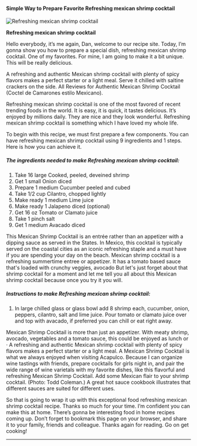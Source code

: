             

#### Simple Way to Prepare Favorite Refreshing mexican shrimp cocktail

![Refreshing mexican shrimp cocktail](https://img-global.cpcdn.com/recipes/5244477757194240/751x532cq70/refreshing-mexican-shrimp-cocktail-recipe-main-photo.jpg)

**Refreshing mexican shrimp cocktail**

Hello everybody, it’s me again, Dan, welcome to our recipe site. Today, I’m gonna show you how to prepare a special dish, refreshing mexican shrimp cocktail. One of my favorites. For mine, I am going to make it a bit unique. This will be really delicious.

A refreshing and authentic Mexican shrimp cocktail with plenty of spicy flavors makes a perfect starter or a light meal. Serve it chilled with saltine crackers on the side. All Reviews for Authentic Mexican Shrimp Cocktail (Coctel de Camarones estilo Mexicano).

Refreshing mexican shrimp cocktail is one of the most favored of recent trending foods in the world. It is easy, it is quick, it tastes delicious. It’s enjoyed by millions daily. They are nice and they look wonderful. Refreshing mexican shrimp cocktail is something which I have loved my whole life.

To begin with this recipe, we must first prepare a few components. You can have refreshing mexican shrimp cocktail using 9 ingredients and 1 steps. Here is how you can achieve it.

##### The ingredients needed to make Refreshing mexican shrimp cocktail:

1.  Take 16 large Cooked, peeled, deveined shrimp
2.  Get 1 small Onion diced
3.  Prepare 1 medium Cucumber peeled and cubed
4.  Take 1/2 cup Cilantro, chopped lightly
5.  Make ready 1 medium Lime juice
6.  Make ready 1 Jalapeno diced (optional)
7.  Get 16 oz Tomato or Clamato juice
8.  Take 1 pinch salt
9.  Get 1 medium Avacado diced

This Mexican Shrimp Cocktail is an entrée rather than an appetizer with a dipping sauce as served in the States. In Mexico, this cocktail is typically served on the coastal cities as an iconic refreshing staple and a must have if you are spending your day on the beach. Mexican shrimp cocktail is a refreshing summertime entree or appetizer. It has a tomato based sauce that's loaded with crunchy veggies, avocado But let's just forget about that shrimp cocktail for a moment and let me tell you all about this Mexican shrimp cocktail because once you try it you will.

##### Instructions to make Refreshing mexican shrimp cocktail:

1.  In large chilled glass or glass bowl add 8 shrimp each, cucumber, onion, peppers, cilantro, salt and lime juice. Pour tomato or clamato juice over and top with avacado, if preferred you can chill or eat right away.

Mexican Shrimp Cocktail is more than just an appetizer. With meaty shrimp, avocado, vegetables and a tomato sauce, this could be enjoyed as lunch or · A refreshing and authentic Mexican shrimp cocktail with plenty of spicy flavors makes a perfect starter or a light meal. A Mexican Shrimp Cocktail is what we always enjoyed when visiting Acapulco. Because I can organize wine tastings with friends, prepare cocktails for girls night in, and pair the wide range of wine varietals with my favorite dishes, like this flavorful and refreshing Mexican Shrimp Cocktail. Add some Mexican flair to your shrimp cocktail. (Photo: Todd Coleman.) A great hot sauce cookbook illustrates that different sauces are suited for different uses.

So that is going to wrap it up with this exceptional food refreshing mexican shrimp cocktail recipe. Thanks so much for your time. I’m confident you can make this at home. There’s gonna be interesting food in home recipes coming up. Don’t forget to bookmark this page on your browser, and share it to your family, friends and colleague. Thanks again for reading. Go on get cooking!

* * *